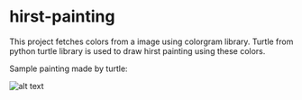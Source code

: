 # hirst-painting
This project fetches colors from a image using colorgram library. 
Turtle from python turtle library is used to draw hirst painting using these colors.

Sample painting made by turtle:

![alt text](https://github.com/shubham101096/hirst-painting-python/blob/master/screenshots/painting.png)

